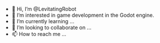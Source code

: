 - 👋 Hi, I’m @LevitatingRobot
- 👀 I’m interested in game development in the Godot engine.
- 🌱 I’m currently learning ...
- 💞️ I’m looking to collaborate on ...
- 📫 How to reach me ...

<!---
LevitatingRobot/LevitatingRobot is a ✨ special ✨ repository because its `README.md` (this file) appears on your GitHub profile.
You can click the Preview link to take a look at your changes.
--->
